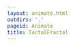 ```yaml
---
layout: animate.html
outdirs: '.'
pageid: Animate
title: TactalFractal
---
```


<!--<script id="mcjs">!function(c,h,i,m,p){m=c.createElement(h),p=c.getElementsByTagName(h)[0],m.async=1,m.src=i,p.parentNode.insertBefore(m,p)}(document,"script","https://chimpstatic.com/mcjs-connected/js/users/6cf616f88ecf7d71b0c0219f2/66bff4d809a8183768a15e978.js");</script>
-->